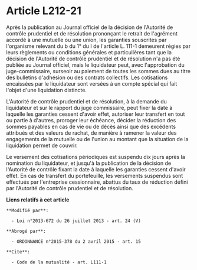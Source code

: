 # Article L212-21

Après la publication au Journal officiel de la décision de l'Autorité de contrôle prudentiel et de résolution prononçant le
retrait de l'agrément accordé à une mutuelle ou une union, les garanties souscrites par l'organisme relevant du b du 1° du I
de l'article L. 111-1 demeurent régies par leurs règlements ou conditions générales et particulières tant que la décision de
l'Autorité de contrôle prudentiel et de résolution n'a pas été publiée au Journal officiel, mais le liquidateur peut, avec
l'approbation du juge-commissaire, surseoir au paiement de toutes les sommes dues au titre des bulletins d'adhésion ou des
contrats collectifs. Les cotisations encaissées par le liquidateur sont versées à un compte spécial qui fait l'objet d'une
liquidation distincte. 

L'Autorité de contrôle prudentiel et de résolution, à la demande du liquidateur et sur le rapport du juge commissaire, peut
fixer la date à laquelle les garanties cessent d'avoir effet, autoriser leur transfert en tout ou partie à d'autres, proroger
leur échéance, décider la réduction des sommes payables en cas de vie ou de décès ainsi que des excédents attribués et des
valeurs de rachat, de manière à ramener la valeur des engagements de la mutuelle ou de l'union au montant que la situation de
la liquidation permet de couvrir. 

Le versement des cotisations périodiques est suspendu dix jours après la nomination du liquidateur, et jusqu'à la publication
de la décision de l'Autorité de contrôle fixant la date à laquelle les garanties cessent d'avoir effet. En cas de transfert
du portefeuille, les versements suspendus sont effectués par l'entreprise cessionnaire, abattus du taux de réduction défini
par l'Autorité de contrôle prudentiel et de résolution.

**Liens relatifs à cet article**

	**Modifié par**:

	  - Loi n°2013-672 du 26 juillet 2013 - art. 24 (V)

	**Abrogé par**:

	  - ORDONNANCE n°2015-378 du 2 avril 2015 - art. 15

	**Cite**:

	  - Code de la mutualité - art. L111-1
